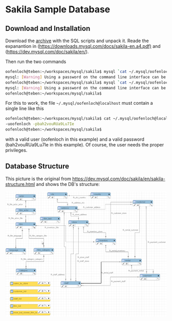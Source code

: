 # Sakila Sample Database

## Download and Installation

Download the [archive](https://downloads.mysql.com/docs/sakila-db.tar.gz) with the SQL scripts and unpack it. Reade the expanantion in (<https://downloads.mysql.com/docs/sakila-en.a4.pdf)> and (<https://dev.mysql.com/doc/sakila/en/>).

Then run the two commands

```bash
oofenloch@teben:~/workspaces/mysql/sakila$ mysql `cat ~/.mysql/oofenloch@localhost` < sakila-schema.sql 
mysql: [Warning] Using a password on the command line interface can be insecure.
oofenloch@teben:~/workspaces/mysql/sakila$ mysql `cat ~/.mysql/oofenloch@localhost` < sakila-data.sql 
mysql: [Warning] Using a password on the command line interface can be insecure.
oofenloch@teben:~/workspaces/mysql/sakila$ 
```

For this to work, the file `~/.mysql/oofenloch@localhost` must contain a single line like this
```bash
oofenloch@teben:~/workspaces/mysql/sakila$ cat ~/.mysql/oofenloch@localhost
-uoofenloch -pbah2vouRUa9Lu7Ie
oofenloch@teben:~/workspaces/mysql/sakila$
```
with a valid user (oofenloch in this example) and a valid password (bah2vouRUa9Lu7Ie in this example). Of course, the user needs the proper privileges.

## Database Structure

This picture is the original from <https://dev.mysql.com/doc/sakila/en/sakila-structure.html> and shows the DB's structure:

![Sakila Database Structure](./sakila-schema.png)